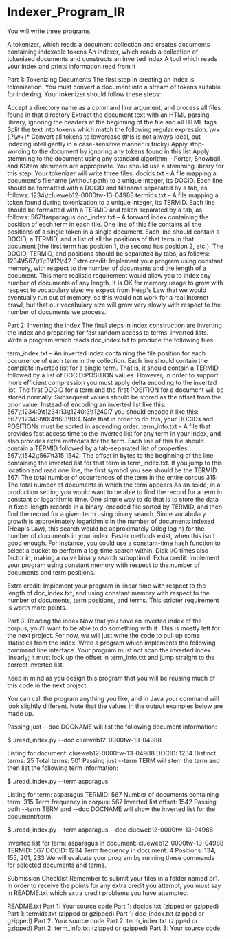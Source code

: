 # Indexer_Program_IR

You will write three programs:

A tokenizer, which reads a document collection and creates documents containing indexable tokens An indexer, which reads a collection of tokenized documents and constructs an inverted index A tool which reads your index and prints information read from it

Part 1: Tokenizing Documents The first step in creating an index is tokenization. You must convert a document into a stream of tokens suitable for indexing. Your tokenizer should follow these steps:

Accept a directory name as a command line argument, and process all files found in that directory Extract the document text with an HTML parsing library, ignoring the headers at the beginning of the file and all HTML tags Split the text into tokens which match the following regular expression: \w+(.?\w+)* Convert all tokens to lowercase (this is not always ideal, but indexing intelligently in a case-sensitive manner is tricky) Apply stop-wording to the document by ignoring any tokens found in this list Apply stemming to the document using any standard algorithm – Porter, Snowball, and KStem stemmers are appropriate. You should use a stemming library for this step. Your tokenizer will write three files: docids.txt – A file mapping a document's filename (without path) to a unique integer, its DOCID. Each line should be formatted with a DOCID and filename separated by a tab, as follows: 1234\tclueweb12-0000tw-13-04988 termids.txt – A file mapping a token found during tokenization to a unique integer, its TERMID. Each line should be formatted with a TERMID and token separated by a tab, as follows: 567\tasparagus doc_index.txt – A forward index containing the position of each term in each file. One line of this file contains all the positions of a single token in a single document. Each line should contain a DOCID, a TERMID, and a list of all the positions of that term in that document (the first term has position 1, the second has position 2, etc.). The DOCID, TERMID, and positions should be separated by tabs, as follows: 1234\t567\t1\t3\t12\t42 Extra credit: Implement your program using constant memory, with respect to the number of documents and the length of a document. This more realistic requirement would allow you to index any number of documents of any length. It is OK for memory usage to grow with respect to vocabulary size: we expect from Heap's Law that we would eventually run out of memory, so this would not work for a real Internet crawl, but that our vocabulary size will grow very slowly with respect to the number of documents we process.

Part 2: Inverting the index The final steps in index construction are inverting the index and preparing for fast random access to terms' inverted lists. Write a program which reads doc_index.txt to produce the following files.

term_index.txt – An inverted index containing the file position for each occurrence of each term in the collection. Each line should contain the complete inverted list for a single term. That is, it should contain a TERMID followed by a list of DOCID:POSITION values. However, in order to support more efficient compression you must apply delta encoding to the inverted list. The first DOCID for a term and the first POSITION for a document will be stored normally. Subsequent values should be stored as the offset from the prior value. Instead of encoding an inverted list like this: 567\t1234:9\t1234:13\t1240:3\t1240:7 you should encode it like this: 567\t1234:9\t0:4\t6:3\t0:4 Note that in order to do this, your DOCIDs and POSITIONs must be sorted in ascending order. term_info.txt – A file that provides fast access time to the inverted list for any term in your index, and also provides extra metadata for the term. Each line of this file should contain a TERMID followed by a tab-separated list of properties: 567\t1542\t567\t315 1542: The offset in bytes to the beginning of the line containing the inverted list for that term in term_index.txt. If you jump to this location and read one line, the first symbol you see should be the TERMID. 567: The total number of occurrences of the term in the entire corpus 315: The total number of documents in which the term appears As an aside, in a production setting you would want to be able to find the record for a term in constant or logarithmic time. One simple way to do that is to store the data in fixed-length records in a binary-encoded file sorted by TERMID, and then find the record for a given term using binary search. Since vocabulary growth is approximately logarithmic in the number of documents indexed (Heap's Law), this search would be approximately O(log log n) for the number of documents in your index. Faster methods exist, when this isn't good enough. For instance, you could use a constant-time hash function to select a bucket to perform a log-time search within. Disk I/O times also factor in, making a naive binary search suboptimal. Extra credit: Implement your program using constant memory with respect to the number of documents and term positions.

Extra credit: Implement your program in linear time with respect to the length of doc_index.txt, and using constant memory with respect to the number of documents, term positions, and terms. This stricter requirement is worth more points.

Part 3: Reading the index Now that you have an inverted index of the corpus, you'll want to be able to do something with it. This is mostly left for the next project. For now, we will just write the code to pull up some statistics from the index. Write a program which implements the following command line interface. Your program must not scan the inverted index linearly; it must look up the offset in term_info.txt and jump straight to the correct inverted list.

Keep in mind as you design this program that you will be reusing much of this code in the next project.

You can call the program anything you like, and in Java your command will look slightly different. Note that the values in the output examples below are made up.

Passing just --doc DOCNAME will list the following document information:

$ ./read_index.py --doc clueweb12-0000tw-13-04988

Listing for document: clueweb12-0000tw-13-04988 DOCID: 1234 Distinct terms: 25 Total terms: 501 Passing just --term TERM will stem the term and then list the following term information:

$ ./read_index.py --term asparagus

Listing for term: asparagus TERMID: 567 Number of documents containing term: 315 Term frequency in corpus: 567 Inverted list offset: 1542 Passing both --term TERM and --doc DOCNAME will show the inverted list for the document/term:

$ ./read_index.py --term asparagus --doc clueweb12-0000tw-13-04988

Inverted list for term: asparagus In document: clueweb12-0000tw-13-04988 TERMID: 567 DOCID: 1234 Term frequency in document: 4 Positions: 134, 155, 201, 233 We will evaluate your program by running these commands for selected documents and terms.

Submission Checklist Remember to submit your files in a folder named pr1. In order to receive the points for any extra credit you attempt, you must say in README.txt which extra credit problems you have attempted.

README.txt Part 1: Your source code Part 1: docids.txt (zipped or gzipped) Part 1: termids.txt (zipped or gzipped) Part 1: doc_index.txt (zipped or gzipped) Part 2: Your source code Part 2: term_index.txt (zipped or gzipped) Part 2: term_info.txt (zipped or gzipped) Part 3: Your source code
